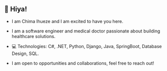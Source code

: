 ## 👋 Hiya! 

- I am Chima Ihueze and I am excited to have you here.

- I am a software engineer and medical doctor passionate about building healthcare solutions. 

- 💻 Technologies: C#, .NET, Python, Django, Java, SpringBoot, Database Design, SQL.

- I am open to opportunities and collaborations, feel free to reach out!
  
